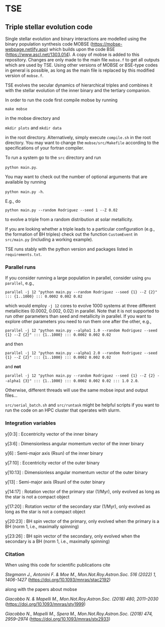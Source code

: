 # TSE

## Triple stellar evolution code

Single stellar evolution and binary interactions are modelled using the binary population synthesis code MOBSE (https://mobse-webpage.netlify.app) which builds upon the code BSE (https://www.ascl.net/1303.014). A copy of mobse is added to this repository. Changes are only made to the main file `mobse.f` to get all outputs which are used by TSE. Using other versions of MOBSE or BSE-type codes in general is possible, as long as the main file is replaced by this modified version of `mobse.f`.

TSE evolves the secular dynamics of hierarchical triples and combines it with the stellar evolution of the inner binary and the tertiary companion.

In order to run the code first compile mobse by running 

`make mobse`

in the mobse directory and

`mkdir plots` and `mkdir data`

in the root directory. Alternatively, simply execute `compile.sh` in the root directory. You may want to change the `mobse/src/Makefile` according to the specifications of your fortran compiler.

To run a system go to the `src` directory and run

`python main.py`.

You may want to check out the number of optional arguments that are available by running

`python main.py -h`.

E.g., do 

`python main.py --random Rodriguez --seed 1 --Z 0.02`

to evolve a triple from a random distribution at solar metallicity.

If you are looking whether a triple leads to a particular configuration (e.g., the formation of BH triples) check out the function `CustomEvent` in `src/main.py` (including a working example).

TSE runs stably with the python version and packages listed in `requirements.txt`.

### Parallel runs

If you consider running a large population in parallel, consider using `gnu parallel`, e.g.,

`parallel -j 12 "python main.py --random Rodriguez --seed {1} --Z {2}" ::: {1..1000} ::: 0.0002 0.002 0.02`

which would employ `-j 12` cores to evolve 1000 systems at three different metallicities (0.0002, 0.002, 0.02) in parallel. Note that it is not supported to run other parameters than seed and metallicity in parallel. If you want to explore other parameters you need to run them one after the other, e.g.,

`parallel -j 12 "python main.py --alpha1 1.0 --random Rodriguez --seed {1} --Z {2}" ::: {1..1000} ::: 0.0002 0.002 0.02`

and then 

`parallel -j 12 "python main.py --alpha1 2.0 --random Rodriguez --seed {1} --Z {2}" ::: {1..1000} ::: 0.0002 0.002 0.02`

and **not**

`parallel -j 12 "python main.py --random Rodriguez --seed {1} --Z {2} --alpha1 {3}" ::: {1..1000} ::: 0.0002 0.002 0.02 ::: 1.0 2.0`. 

Otherwise, different threads will use the same mobse input and output files...

`src/serial_batch.sh` and `src/runtask` might be helpful scripts if you want to run the code on an HPC cluster that operates with slurm.


### Integration variables

y[0:3] : Eccentricity vector of the inner binary

y[3:6] : Dimensionless angular momentum vector of the inner binary

y[6] : Semi-major axis (Rsun) of the inner binary

y[7:10] : Eccentricity vector of the outer binary

y[10:13] : Dimensionless angular momentum vector of the outer binary

y[13] : Semi-major axis (Rsun) of the outer binary

y[14:17] : Rotation vector of the primary star (1/Myr), only evolved as long as the star is not a compact object

y[17:20] : Rotation vector of the secondary star (1/Myr), only evolved as long as the star is not a compact object

y[20:23] : BH spin vector of the primary, only evolved when the primary is a BH (norm 1, i.e., maximally spinning)

y[23:26] : BH spin vector of the secondary, only evolved when the secondary is a BH (norm 1, i.e., maximally spinning)

### Citation

When using this code for scientific publications cite

*Stegmann J., Antonini F. & Moe M., Mon.Not.Roy.Astron.Soc. 516 (2022) 1, 1406-1427* (https://doi.org/10.1093/mnras/stac2192)

along with the papers about mobse

*Giacobbo N. & Mapelli M., Mon.Not.Roy.Astron.Soc. (2018) 480, 2011–2030* (https://doi.org/10.1093/mnras/sty1999)

*Giacobbo N., Mapelli M., Spera M., Mon.Not.Roy.Astron.Soc. (2018) 474, 2959–2974* (https://doi.org/10.1093/mnras/stx2933)

